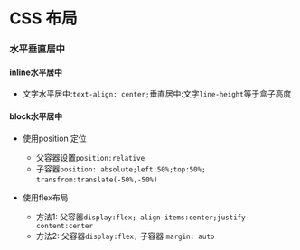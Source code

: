 
# CSS 布局

### 水平垂直居中

#### inline水平居中

- 文字水平居中:`text-align: center;`垂直居中:文字`line-height`等于盒子高度

#### block水平居中

- 使用position 定位
  - 父容器设置`position:relative`
  - 子容器`position: absolute;left:50%;top:50%;` `transfrom:translate(-50%,-50%)`

- 使用flex布局
  - 方法1: 父容器`display:flex; align-items:center;justify-content:center`
  - 方法2: 父容器`display:flex;` 子容器 `margin: auto`


